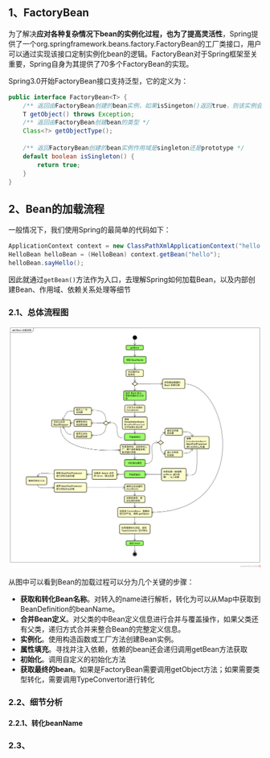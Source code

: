 ## 1、FactoryBean

为了解决**应对各种复杂情况下bean的实例化过程，也为了提高灵活性**，Spring提供了一个org.springframework.beans.factory.FactoryBean的工厂类接口，用户可以通过实现该接口定制实例化bean的逻辑。FactoryBean对于Spring框架至关重要，Spring自身为其提供了70多个FactoryBean的实现。

Spring3.0开始FactoryBean接口支持泛型，它的定义为：

```java
public interface FactoryBean<T> {
	/** 返回由FactoryBean创建的bean实例，如果isSingeton()返回true，则该实例会被放入到Spring容器的单实力池中 */
	T getObject() throws Exception;
	/** 返回由FactoryBean创建bean的类型 */
	Class<?> getObjectType();

	/** 返回FactoryBean创建的bean实例作用域是singleton还是prototype */
	default boolean isSingleton() {
		return true;
	}
}
```



## 2、Bean的加载流程

一般情况下，我们使用Spring的最简单的代码如下：

```java
ApplicationContext context = new ClassPathXmlApplicationContext("hello.xml");
HelloBean helloBean = (HelloBean) context.getBean("hello");
helloBean.sayHello();
```

因此就通过`getBean()`方法作为入口，去理解Spring如何加载Bean，以及内部创建Bean、作用域、依赖关系处理等细节

### 2.1、总体流程图

![img](.images/460263-74d88a767a80843a.png)

从图中可以看到Bean的加载过程可以分为几个关键的步骤：

- **获取和转化Bean名称**。对转入的name进行解析，转化为可以从Map中获取到BeanDefinition的beanName。
- **合并Bean定义**。对父类的中Bean定义信息进行合并与覆盖操作，如果父类还有父类，递归方式合并来整合Bean的完整定义信息。
- **实例化**。使用构造函数或工厂方法创建Bean实例。
- **属性填充**。寻找并注入依赖，依赖的bean还会递归调用getBean方法获取
- **初始化**。调用自定义的初始化方法
- **获取最终的bean**。如果是FactoryBean需要调用getObject方法；如果需要类型转化，需要调用TypeConvertor进行转化

### 2.2、细节分析

#### 2.2.1、转化beanName



### 2.3、





